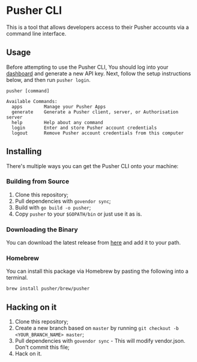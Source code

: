 # Pusher CLI

This is a tool that allows developers access to their Pusher accounts via a command line interface. 

## Usage

Before attempting to use the Pusher CLI, You should log into your [dashboard](https://dashboard.pusher.com/accounts/edit) 
and generate a new API key. Next, follow the setup instructions below, and then run `pusher login`.

```
pusher [command]

Available Commands:
  apps        Manage your Pusher Apps
  generate    Generate a Pusher client, server, or Authorisation server
  help        Help about any command
  login       Enter and store Pusher account credentials
  logout      Remove Pusher account credentials from this computer
```

## Installing

There's multiple ways you can get the Pusher CLI onto your machine:

### Building from Source

1. Clone this repository;
1. Pull dependencies with `govendor sync`;
1. Build with `go build -o pusher`;
1. Copy `pusher` to your `$GOPATH/bin` or just use it as is.

### Downloading the Binary

You can download the latest release from [here](https://github.com/pusher/cli/releases) and add it to your path.

### Homebrew

You can install this package via Homebrew by pasting the following into a terminal.

```
brew install pusher/brew/pusher
```

## Hacking on it

1. Clone this repository;
1. Create a new branch based on `master` by running `git checkout -b <YOUR_BRANCH_NAME> master`;
1. Pull dependencies with `govendor sync` - This will modify vendor.json. Don't commit this file;
1. Hack on it.
